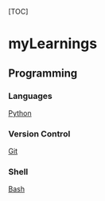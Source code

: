 [TOC]

# myLearnings

## Programming

### Languages

[Python](myLearningPython.md)

### Version Control

[Git](myLearningGit.md)

### Shell

[Bash](myLearningBash.md)

